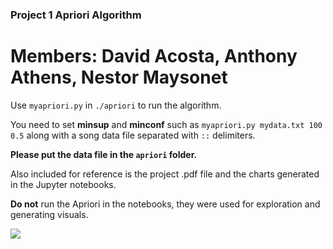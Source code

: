 ### Project 1 Apriori Algorithm ###
# Members: David Acosta, Anthony Athens, Nestor Maysonet #

Use `myapriori.py` in `./apriori` to run the algorithm.

You need to set **minsup** and **minconf** such as `myapriori.py mydata.txt 100 0.5`
along with a song data file separated with `::` delimiters.

**Please put the data file in the `apriori` folder.**

Also included for reference is the project .pdf file and the charts generated
in the Jupyter notebooks.

**Do not** run the Apriori in the notebooks, they were used for exploration and
generating visuals.

![](/apriori/rules5.png)
